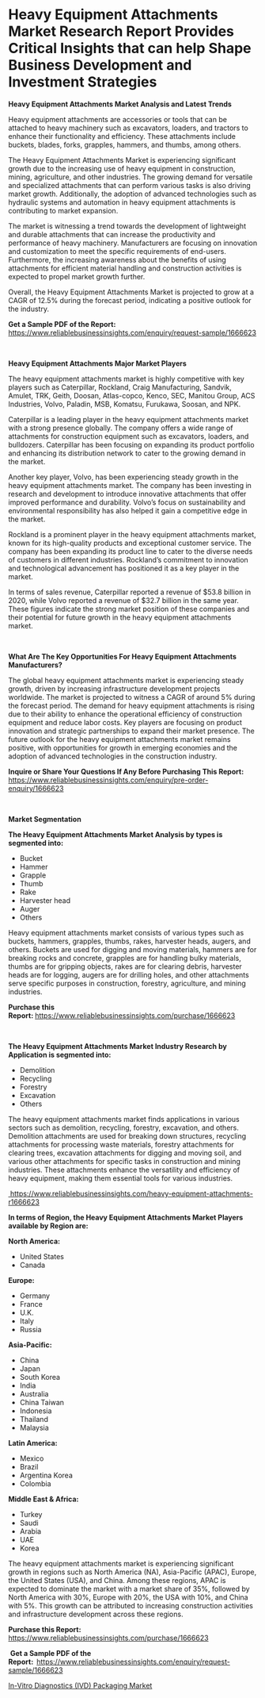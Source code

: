 <p><h1>Heavy Equipment Attachments Market Research Report Provides Critical Insights that can help Shape Business Development and Investment Strategies</h1></p><p><strong>Heavy Equipment Attachments Market Analysis and Latest Trends</strong></p>
<p><p>Heavy equipment attachments are accessories or tools that can be attached to heavy machinery such as excavators, loaders, and tractors to enhance their functionality and efficiency. These attachments include buckets, blades, forks, grapples, hammers, and thumbs, among others.</p><p>The Heavy Equipment Attachments Market is experiencing significant growth due to the increasing use of heavy equipment in construction, mining, agriculture, and other industries. The growing demand for versatile and specialized attachments that can perform various tasks is also driving market growth. Additionally, the adoption of advanced technologies such as hydraulic systems and automation in heavy equipment attachments is contributing to market expansion.</p><p>The market is witnessing a trend towards the development of lightweight and durable attachments that can increase the productivity and performance of heavy machinery. Manufacturers are focusing on innovation and customization to meet the specific requirements of end-users. Furthermore, the increasing awareness about the benefits of using attachments for efficient material handling and construction activities is expected to propel market growth further.</p><p>Overall, the Heavy Equipment Attachments Market is projected to grow at a CAGR of 12.5% during the forecast period, indicating a positive outlook for the industry.</p></p>
<p><strong>Get a Sample PDF of the Report:&nbsp;</strong> <a href="https://www.reliablebusinessinsights.com/enquiry/request-sample/1666623">https://www.reliablebusinessinsights.com/enquiry/request-sample/1666623</a></p>
<p>&nbsp;</p>
<p><strong>Heavy Equipment Attachments Major Market Players</strong></p>
<p><p>The heavy equipment attachments market is highly competitive with key players such as Caterpillar, Rockland, Craig Manufacturing, Sandvik, Amulet, TRK, Geith, Doosan, Atlas-copco, Kenco, SEC, Manitou Group, ACS Industries, Volvo, Paladin, MSB, Komatsu, Furukawa, Soosan, and NPK. </p><p>Caterpillar is a leading player in the heavy equipment attachments market with a strong presence globally. The company offers a wide range of attachments for construction equipment such as excavators, loaders, and bulldozers. Caterpillar has been focusing on expanding its product portfolio and enhancing its distribution network to cater to the growing demand in the market.</p><p>Another key player, Volvo, has been experiencing steady growth in the heavy equipment attachments market. The company has been investing in research and development to introduce innovative attachments that offer improved performance and durability. Volvo’s focus on sustainability and environmental responsibility has also helped it gain a competitive edge in the market.</p><p>Rockland is a prominent player in the heavy equipment attachments market, known for its high-quality products and exceptional customer service. The company has been expanding its product line to cater to the diverse needs of customers in different industries. Rockland’s commitment to innovation and technological advancement has positioned it as a key player in the market.</p><p>In terms of sales revenue, Caterpillar reported a revenue of $53.8 billion in 2020, while Volvo reported a revenue of $32.7 billion in the same year. These figures indicate the strong market position of these companies and their potential for future growth in the heavy equipment attachments market.</p></p>
<p>&nbsp;</p>
<p><strong>What Are The Key Opportunities For Heavy Equipment Attachments Manufacturers?</strong></p>
<p><p>The global heavy equipment attachments market is experiencing steady growth, driven by increasing infrastructure development projects worldwide. The market is projected to witness a CAGR of around 5% during the forecast period. The demand for heavy equipment attachments is rising due to their ability to enhance the operational efficiency of construction equipment and reduce labor costs. Key players are focusing on product innovation and strategic partnerships to expand their market presence. The future outlook for the heavy equipment attachments market remains positive, with opportunities for growth in emerging economies and the adoption of advanced technologies in the construction industry.</p></p>
<p><strong>Inquire or Share Your Questions If Any Before Purchasing This Report:</strong> <a href="https://www.reliablebusinessinsights.com/enquiry/pre-order-enquiry/1666623">https://www.reliablebusinessinsights.com/enquiry/pre-order-enquiry/1666623</a></p>
<p>&nbsp;</p>
<p><strong>Market Segmentation</strong></p>
<p><strong>The Heavy Equipment Attachments Market Analysis by types is segmented into:</strong></p>
<p><ul><li>Bucket</li><li>Hammer</li><li>Grapple</li><li>Thumb</li><li>Rake</li><li>Harvester head</li><li>Auger</li><li>Others</li></ul></p>
<p><p>Heavy equipment attachments market consists of various types such as buckets, hammers, grapples, thumbs, rakes, harvester heads, augers, and others. Buckets are used for digging and moving materials, hammers are for breaking rocks and concrete, grapples are for handling bulky materials, thumbs are for gripping objects, rakes are for clearing debris, harvester heads are for logging, augers are for drilling holes, and other attachments serve specific purposes in construction, forestry, agriculture, and mining industries.</p></p>
<p><strong>Purchase this Report:&nbsp;</strong><a href="https://www.reliablebusinessinsights.com/purchase/1666623">https://www.reliablebusinessinsights.com/purchase/1666623</a></p>
<p>&nbsp;</p>
<p><strong>The Heavy Equipment Attachments Market Industry Research by Application is segmented into:</strong></p>
<p><ul><li>Demolition</li><li>Recycling</li><li>Forestry</li><li>Excavation</li><li>Others</li></ul></p>
<p><p>The heavy equipment attachments market finds applications in various sectors such as demolition, recycling, forestry, excavation, and others. Demolition attachments are used for breaking down structures, recycling attachments for processing waste materials, forestry attachments for clearing trees, excavation attachments for digging and moving soil, and various other attachments for specific tasks in construction and mining industries. These attachments enhance the versatility and efficiency of heavy equipment, making them essential tools for various industries.</p></p>
<p><a href="https://www.reliablebusinessinsights.com/heavy-equipment-attachments-r1666623">&nbsp;https://www.reliablebusinessinsights.com/heavy-equipment-attachments-r1666623</a></p>
<p><strong>In terms of Region, the Heavy Equipment Attachments Market Players available by Region are:</strong></p>
<p>
    <p> <strong> North America: </strong>
        <ul>
            <li>United States</li>
            <li>Canada</li>
        </ul>
        </p> 
    <p> <strong> Europe: </strong>
        <ul>
            <li>Germany</li>
            <li>France</li>
            <li>U.K.</li>
            <li>Italy</li>
            <li>Russia</li>
        </ul>
        </p> 
    <p> <strong> Asia-Pacific: </strong>
        <ul>
            <li>China</li>
            <li>Japan</li>
            <li>South Korea</li>
            <li>India</li>
            <li>Australia</li>
            <li>China Taiwan</li>
            <li>Indonesia</li>
            <li>Thailand</li>
            <li>Malaysia</li>
        </ul>
        </p> 
    <p> <strong> Latin America: </strong>
        <ul>
            <li>Mexico</li>
            <li>Brazil</li>
            <li>Argentina Korea</li>
            <li>Colombia</li>
        </ul>
        </p> 
    <p> <strong> Middle East & Africa: </strong>
        <ul>
            <li>Turkey</li>
            <li>Saudi</li>
            <li>Arabia</li>
            <li>UAE</li>
            <li>Korea</li>
        </ul>
    </p>
    </p>
<p><p>The heavy equipment attachments market is experiencing significant growth in regions such as North America (NA), Asia-Pacific (APAC), Europe, the United States (USA), and China. Among these regions, APAC is expected to dominate the market with a market share of 35%, followed by North America with 30%, Europe with 20%, the USA with 10%, and China with 5%. This growth can be attributed to increasing construction activities and infrastructure development across these regions.</p></p>
<p><strong>Purchase this Report: </strong><a href="https://www.reliablebusinessinsights.com/purchase/1666623">https://www.reliablebusinessinsights.com/purchase/1666623</a></p>
<p>&nbsp;<strong>Get a Sample PDF of the Report:&nbsp;&nbsp;</strong><a href="https://www.reliablebusinessinsights.com/enquiry/request-sample/1666623">https://www.reliablebusinessinsights.com/enquiry/request-sample/1666623</a></p>
<p><strong></strong></p>
<p><p><a href="https://github.com/YashRP12/Market-Research-Report-List-5/blob/main/in-vitro-diagnostics-ivd-packaging-market.md">In-Vitro Diagnostics (IVD) Packaging Market</a></p></p>